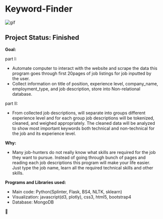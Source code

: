 # Keyword-Finder

![gif](Keyword-Finder/static/images/keyword.gif)

## Project Status: Finished


**Goal:** 

part I:
- Automate computer to interact with the website and scrape the data this program goes through first 20pages of job listings for job inputted by the user.
- Collect information on title of position, experience level, company_name, employment_type, and job description, store into Non-relational database.

part II:
- From collected job descriptions, will separate into groups different experience level and for each group job descriptions will be tokenized, cleaned, and weighed appropriately. The cleaned data will be analyzed to show most important keywords both technical and non-technical for the job and its experience level.


**Why:**
- Many job-hunters do not really know what skills are required for the job they want to pursue. Instead of going through bunch of pages and reading each job descriptions this program will make your life easier. Just type the job name, learn all the required technical skills and other skills.



**Programs and Libraries used:**
- Main code: Python(Splinter, Flask, BS4, NLTK, sklearn)
- Visualization: javascript(d3, plotly), css3, html5, bootstrap4
- Database: MongoDB

:bear:
